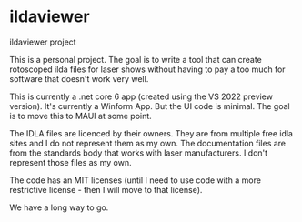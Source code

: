 # ildaviewer
ildaviewer project

This is a personal project. The goal is to write a tool that can create rotoscoped ilda files for laser shows 
without having to pay a too much for software that doesn't work very well. 

This is currently a .net core 6 app (created using the VS 2022 preview version). It's currently a Winform App. But the UI code is minimal. 
The goal is to move this to MAUI at some point. 

The IDLA files are licenced by their owners. They are from multiple free idla sites and I do not represent them as my own. 
The documentation files are from the standards body that works with laser manufacturers. I don't represent those files as my own.

The code has an MIT licenses (until I need to use code with a more restrictive license - then I will move to that license).

We have a long way to go.
